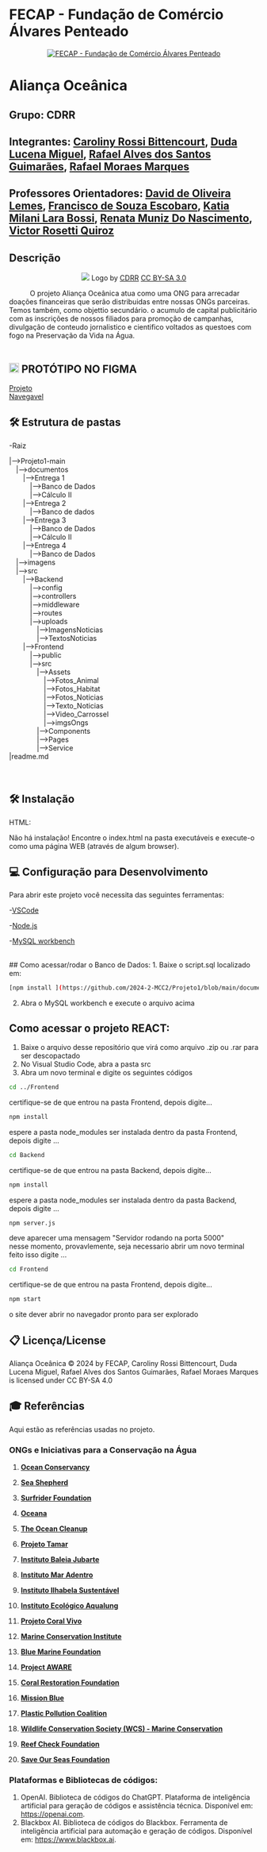 # FECAP - Fundação de Comércio Álvares Penteado

<p align="center">
<a href= "https://www.fecap.br/"><img src="https://encrypted-tbn0.gstatic.com/images?q=tbn:ANd9GcRhZPrRa89Kma0ZZogxm0pi-tCn_TLKeHGVxywp-LXAFGR3B1DPouAJYHgKZGV0XTEf4AE&usqp=CAU" alt="FECAP - Fundação de Comércio Álvares Penteado" border="0"></a>
</p>

# Aliança Oceânica

## Grupo: CDRR

## Integrantes: <a href="">Caroliny Rossi Bittencourt</a>, <a href="">Duda Lucena Miguel</a>, <a href="">Rafael Alves dos Santos Guimarães</a>, <a href="">Rafael Moraes Marques</a>

## Professores Orientadores: <a href="">David de Oliveira Lemes</a>, <a href="">Francisco de Souza Escobaro</a>, <a href="">Katia Milani Lara Bossi</a>, <a href="">Renata Muniz Do Nascimento</a>, <a href="">Victor Rosetti Quiroz</a>



## Descrição

<p align="center">
<img src="https://github.com/2024-2-MCC2/Projeto1/blob/main/imagens/Banner.png?raw=true" border="0">
  Logo by <a href="">CDRR</a> <a rel="license" href="https://creativecommons.org/licenses/by-sa/3.0/">CC BY-SA 3.0</a> 

&emsp;&emsp;&emsp;O projeto Aliança Oceânica atua como uma ONG para arrecadar doações financeiras que serão distribuidas entre nossas ONGs parceiras. Temos também, como objettio secundário. o acumulo de capital publicitário com as inscrições de nossos filiados para promoção de campanhas, divulgação de conteudo jornalistico e cientifico voltados as questoes com fogo na Preservação da Vida na Água.
<br><br>

## <img src="https://img.icons8.com/?size=100&id=zfHRZ6i1Wg0U&format=png&color=000000" width="20" height="20"/> PROTÓTIPO NO FIGMA 
 <a href = "https://www.figma.com/design/IsuMlfoVd8VCWlWo8kVclq/Alian%C3%A7a-Oce%C3%A2nica---Prot%C3%B3tipo?node-id=52-917&t=jZHCTz42k0mQOkIo-1">Projeto</a>
 <br>
 <a href = "https://www.figma.com/proto/IsuMlfoVd8VCWlWo8kVclq/Alian%C3%A7a-Oce%C3%A2nica---Prot%C3%B3tipo?node-id=52-918&node-type=frame&t=HdW5qPesPOIsPtyW-1&scaling=min-zoom&content-scaling=fixed&page-id=52%3A917">Navegavel</a>
## 🛠 Estrutura de pastas

-Raiz<br>

|-->Projeto1-main<br>
&emsp;|-->documentos<br>
&emsp;&emsp;|-->Entrega 1<br>
&emsp;&emsp;&emsp;|-->Banco de Dados<br>
&emsp;&emsp;&emsp;|-->Cálculo II<br>
&emsp;&emsp;|-->Entrega 2<br>
&emsp;&emsp;&emsp;|-->Banco de dados<br>
&emsp;&emsp;|-->Entrega 3<br>
&emsp;&emsp;&emsp;|-->Banco de Dados<br>
&emsp;&emsp;&emsp;|-->Cálculo II<br>
&emsp;&emsp;|-->Entrega 4<br>
&emsp;&emsp;&emsp;|-->Banco de Dados<br>
&emsp;|-->imagens<br>
&emsp;|-->src<br>
&emsp;&emsp;|-->Backend<br>
&emsp;&emsp;&emsp;|-->config<br>
&emsp;&emsp;&emsp;|-->controllers<br>
&emsp;&emsp;&emsp;|-->middleware<br>
&emsp;&emsp;&emsp;|-->routes<br>
&emsp;&emsp;&emsp;|-->uploads<br>
&emsp;&emsp;&emsp;&emsp;|-->ImagensNoticias<br>
&emsp;&emsp;&emsp;&emsp;|-->TextosNoticias<br>
&emsp;&emsp;|-->Frontend<br>
&emsp;&emsp;&emsp;|-->public<br>
&emsp;&emsp;&emsp;|-->src<br>
&emsp;&emsp;&emsp;&emsp;|-->Assets<br>
&emsp;&emsp;&emsp;&emsp;&emsp;|-->Fotos_Animal<br>
&emsp;&emsp;&emsp;&emsp;&emsp;|-->Fotos_Habitat<br>
&emsp;&emsp;&emsp;&emsp;&emsp;|-->Fotos_Noticias<br>
&emsp;&emsp;&emsp;&emsp;&emsp;|-->Texto_Noticias<br>
&emsp;&emsp;&emsp;&emsp;&emsp;|-->Video_Carrossel<br>
&emsp;&emsp;&emsp;&emsp;&emsp;|-->imgsOngs<br>
&emsp;&emsp;&emsp;&emsp;|-->Components<br>
&emsp;&emsp;&emsp;&emsp;|-->Pages<br>
&emsp;&emsp;&emsp;&emsp;|-->Service<br>
|readme.md<br>
<br><br>

## 🛠 Instalação
HTML:

Não há instalação! Encontre o index.html na pasta executáveis e execute-o como uma página WEB (através de algum browser).


## 💻 Configuração para Desenvolvimento

Para abrir este projeto você necessita das seguintes ferramentas:

-<a href="https://code.visualstudio.com">VSCode</a>

-<a href="https://nodejs.org/pt">Node.js</a>

-<a href="https://www.mysql.com/products/workbench/">MySQL workbench</a>

<br>
## Como acessar/rodar o Banco de Dados:
1. Baixe o script.sql localizado em:

```bash
[npm install ](https://github.com/2024-2-MCC2/Projeto1/blob/main/documentos/Entrega%204/Banco%20de%20Dados/AliancaOceanica.sql)
```
2. Abra o MySQL workbench e execute o arquivo acima

## Como acessar o projeto REACT:
1. Baixe o arquivo desse repositório que virá como arquivo .zip ou .rar para ser descopactado
2. No Visual Studio Code, abra a pasta src
3. Abra um novo terminal e digite os seguintes códigos
```bash
cd ../Frontend
```
certifique-se de que entrou na pasta Frontend, depois digite...
```bash
npm install 
```
espere a pasta node_modules ser instalada dentro da pasta Frontend, depois digite ...
```bash
cd Backend
```
certifique-se de que entrou na pasta Backend, depois digite...
```bash
npm install 
```
espere a pasta node_modules ser instalada dentro da pasta Backend, depois digite ...
```bash
npm server.js
```
deve aparecer uma mensagem "Servidor rodando na porta 5000" <br>
nesse momento, provavlemente, seja necessario abrir um novo terminal<br>
feito isso digite ...
```bash
cd Frontend
```
certifique-se de que entrou na pasta Frontend, depois digite...
```bash
npm start
```
o site dever abrir no navegador pronto para ser explorado

## 📋 Licença/License
Aliança Oceânica © 2024 by FECAP, Caroliny Rossi Bittencourt, Duda Lucena Miguel, Rafael Alves dos Santos Guimarães, Rafael Moraes Marques is licensed under CC BY-SA 4.0 

## 🎓 Referências

Aqui estão as referências usadas no projeto.

### ONGs e Iniciativas para a Conservação na Água

1. **[Ocean Conservancy](https://oceanconservancy.org)** 

2. **[Sea Shepherd](https://seashepherd.org)** 

3. **[Surfrider Foundation](https://www.surfrider.org)** 

4. **[Oceana](https://oceana.org)** 

5. **[The Ocean Cleanup](https://theoceancleanup.com)** 

6. **[Projeto Tamar](https://www.tamar.org.br)** 

7. **[Instituto Baleia Jubarte](https://baleiajubarte.org.br)**

8. **[Instituto Mar Adentro](https://www.maradentro.org.br)** 

9. **[Instituto Ilhabela Sustentável](https://ilhabelasustentavel.org.br)** 

10. **[Instituto Ecológico Aqualung](https://institutoaqualung.com.br)** 

11. **[Projeto Coral Vivo](https://www.coralvivo.org.br)** 

12. **[Marine Conservation Institute](https://marine-conservation.org)** 

13. **[Blue Marine Foundation](https://www.bluemarinefoundation.com)** 

14. **[Project AWARE](https://www.projectaware.org)**

15. **[Coral Restoration Foundation](https://www.coralrestoration.org)** 

16. **[Mission Blue](https://mission-blue.org)** 

17. **[Plastic Pollution Coalition](https://www.plasticpollutioncoalition.org)**

18. **[Wildlife Conservation Society (WCS) - Marine Conservation](https://www.wcs.org/our-work/oceans)**

19. **[Reef Check Foundation](https://www.reefcheck.org)**

20. **[Save Our Seas Foundation](https://saveourseas.com)**

### Plataformas e Bibliotecas de códigos:
1. OpenAI. Biblioteca de códigos do ChatGPT. Plataforma de inteligência artificial para geração de códigos e assistência técnica. Disponível em: https://openai.com.
2. Blackbox AI. Biblioteca de códigos do Blackbox. Ferramenta de inteligência artificial para automação e geração de códigos. Disponível em: https://www.blackbox.ai. 


